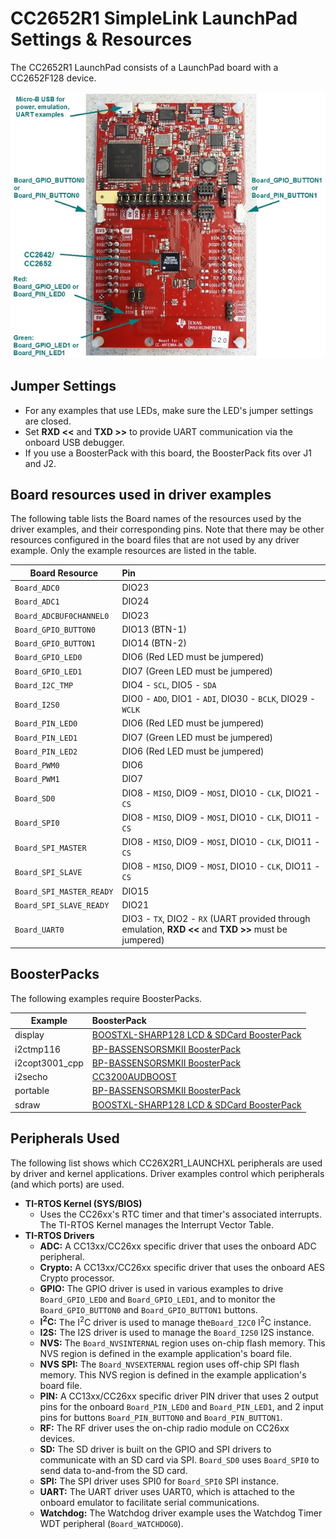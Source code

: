 # CC2652R1 SimpleLink LaunchPad Settings & Resources

The CC2652R1 LaunchPad consists of a LaunchPad board with a CC2652F128 device.

![](./images/CC26X2R1_LAUNCHXL_legacy.jpg "CC2652R1 LaunchPad")

## Jumper Settings

* For any examples that use LEDs, make sure the LED's jumper settings are closed.
* Set __RXD &lt;&lt;__ and __TXD &gt;&gt;__ to provide UART communication via the onboard USB debugger.
* If you use a BoosterPack with this board, the BoosterPack fits over J1 and J2.

## Board resources used in driver examples

The following table lists the Board names of the resources used by
the driver examples, and their corresponding pins.  Note that there may be
other resources configured in the board files that are not used by any
driver example.  Only the example resources are listed in the table.

  |Board Resource|Pin|
  |--------------|:---|
  |`Board_ADC0`|DIO23|
  |`Board_ADC1`|DIO24|
  |`Board_ADCBUF0CHANNEL0`|DIO23|
  |`Board_GPIO_BUTTON0`|DIO13 (BTN-1)|
  |`Board_GPIO_BUTTON1`|DIO14 (BTN-2)|
  |`Board_GPIO_LED0`|DIO6  (Red LED must be jumpered)|
  |`Board_GPIO_LED1`|DIO7  (Green LED must be jumpered)|
  |`Board_I2C_TMP`|DIO4 - `SCL`, DIO5 - `SDA`|
  |`Board_I2S0`|DIO0 - `ADO`, DIO1 - `ADI`, DIO30 - `BCLK`, DIO29 - `WCLK`|
  |`Board_PIN_LED0`|DIO6  (Red LED must be jumpered)|
  |`Board_PIN_LED1`|DIO7  (Green LED must be jumpered)|
  |`Board_PIN_LED2`|DIO6  (Red LED must be jumpered)|
  |`Board_PWM0`|DIO6|
  |`Board_PWM1`|DIO7|
  |`Board_SD0`|DIO8 - `MISO`, DIO9 - `MOSI`, DIO10 - `CLK`, DIO21 - `CS`|
  |`Board_SPI0`|DIO8 - `MISO`, DIO9 - `MOSI`, DIO10 - `CLK`, DIO11 - `CS`|
  |`Board_SPI_MASTER`|DIO8 - `MISO`, DIO9 - `MOSI`, DIO10 - `CLK`, DIO11 - `CS`|
  |`Board_SPI_SLAVE`|DIO8 - `MISO`, DIO9 - `MOSI`, DIO10 - `CLK`, DIO11 - `CS`|
  |`Board_SPI_MASTER_READY`|DIO15|
  |`Board_SPI_SLAVE_READY`|DIO21|
  |`Board_UART0`|DIO3 - `TX`, DIO2 - `RX`  (UART provided through emulation, __RXD &lt;&lt;__ and __TXD &gt;&gt;__ must be jumpered)|

## BoosterPacks

The following examples require BoosterPacks.

  |Example|BoosterPack|
  |-------|:------------|
  |display|[BOOSTXL-SHARP128 LCD & SDCard BoosterPack](http://www.ti.com/tool/boostxl-sharp128)|
  |i2ctmp116|[BP-BASSENSORSMKII BoosterPack](http://www.ti.com/tool/BP-BASSENSORSMKII)|
  |i2copt3001\_cpp|[BP-BASSENSORSMKII BoosterPack](http://www.ti.com/tool/BP-BASSENSORSMKII)|
  |i2secho|[CC3200AUDBOOST](http://www.ti.com/tool/CC3200AUDBOOST)|
  |portable|[BP-BASSENSORSMKII BoosterPack](http://www.ti.com/tool/BP-BASSENSORSMKII)|
  |sdraw|[BOOSTXL-SHARP128 LCD & SDCard BoosterPack](http://www.ti.com/tool/boostxl-sharp128)|

## Peripherals Used

The following list shows which CC26X2R1_LAUNCHXL peripherals are used by
driver and kernel applications. Driver examples control which peripherals (and which ports) are used.

* __TI-RTOS Kernel (SYS/BIOS)__
    * Uses the CC26xx's RTC timer and that timer's associated interrupts. The TI-RTOS Kernel manages the Interrupt Vector Table.
* __TI-RTOS Drivers__
    * __ADC:__ A CC13xx/CC26xx specific driver that uses the onboard ADC peripheral.
    * __Crypto:__ A CC13xx/CC26xx specific driver that uses the onboard AES Crypto processor.
    * __GPIO:__ The GPIO driver is used in various examples to drive `Board_GPIO_LED0` and `Board_GPIO_LED1`, and to monitor the `Board_GPIO_BUTTON0` and `Board_GPIO_BUTTON1` buttons.
    * __I<sup>2</sup>C:__ The I<sup>2</sup>C driver is used to manage the`Board_I2C0` I<sup>2</sup>C instance.
    * __I2S:__ The I2S driver is used to manage the `Board_I2S0` I2S instance.
    * __NVS:__ The `Board_NVSINTERNAL` region uses on-chip flash memory. This NVS region is defined in the example application's board file.
    * __NVS SPI:__ The `Board_NVSEXTERNAL` region uses off-chip SPI flash memory. This NVS region is defined in the example application's board file.
    * __PIN:__ A CC13xx/CC26xx specific driver PIN driver that uses 2 output pins for the onboard `Board_PIN_LED0` and `Board_PIN_LED1`, and 2 input pins for buttons `Board_PIN_BUTTON0` and `Board_PIN_BUTTON1`.
    * __RF:__ The RF driver uses the on-chip radio module on CC26xx devices.
    * __SD:__ The SD driver is built on the GPIO and SPI drivers to communicate with an SD card via SPI.  `Board_SD0` uses `Board_SPI0` to send data to-and-from the SD card.
    * __SPI:__ The SPI driver uses SPI0 for `Board_SPI0` SPI instance.
    * __UART:__ The UART driver uses UART0, which is attached to the onboard emulator to facilitate serial communications.
    * __Watchdog:__ The Watchdog driver example uses the Watchdog Timer WDT peripheral (`Board_WATCHDOG0`).

